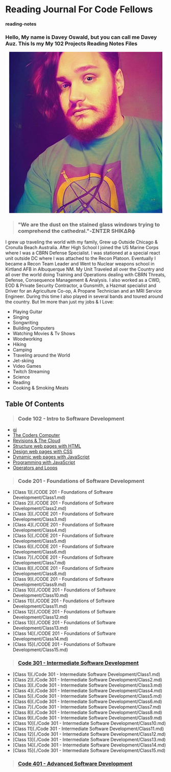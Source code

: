 # Reading Journal For Code Fellows

#### reading-notes

### Hello, My name is Davey Oswald, but you can call me Davey Auz. This Is my My 102 Projects Reading Notes Files

![Photo of Me](DaveyPhoto1.jpg)

>### "We are the dust on the stained glass windows trying to comprehend the cathedral."-ΣNTΣR SHIKΔRф

I grew up traveling the world with my family, Grew up Outside Chicago & Cronulla Beach Australia. After High School I joined the US Marine Corps where I was a CBRN Defense Specialist. I was stationed at a special react unit outside DC where I was attached to the Recon Platoon. Eventually I became a Recon Team Leader and Went to Nuclear weapons school in Kirtland AFB in Albuquerque NM. My Unit Traveled all over the Country and all over the world doing Training and Operations dealing with CBRN Threats, Defense, Consequence Management & Analysis. I also worked as a CWD, EOD & Private Security Contractor, a Gunsmith, a Hazmat specialist and Driver for an Agriculture Co-op, A Propane Technician and an MRI Service Engineer. During this time I also played in several bands and toured around the country. But Im more than just my jobs & I Love:

* Playing Guitar
* Singing
* Songwriting
* Building Computers
* Watching Movies & Tv Shows
* Woodworking
* Hiking
* Camping
* Traveling around the World
* Jet-skiing
* Video Games
* Twitch Streaming
* Science
* Reading
* Cooking & Smoking Meats

## Table Of Contents

>### Code 102 - Intro to Software Development

* [gi](./102/Class1.md)
* [The Coders Computer](/102/Class2.md)
* [Revisions & The Cloud](./102/Class3.md)
* [Structure web pages with HTML](./102/Class4.md)
* [Design web pages with CSS](./102/Class5.md)
* [Dynamic web pages with JavaScript](./102/Class6.md)
* [Programming with JavaScript](./102/Class7.md)
* [Operators and Loops](./102/Class8.md)

>### Code 201 - Foundations of Software Development

* [Class 1](./CODE 201 - Foundations of Software Development/Class1.md)
* [Class 2](./CODE 201 - Foundations of Software Development/Class2.md)
* [Class 3](./CODE 201 - Foundations of Software Development/Class3.md)
* [Class 4](./CODE 201 - Foundations of Software Development/Class4.md)
* [Class 5](./CODE 201 - Foundations of Software Development/Class5.md)
* [Class 6](./CODE 201 - Foundations of Software Development/Class6.md)
* [Class 7](./CODE 201 - Foundations of Software Development/Class7.md)
* [Class 8](./CODE 201 - Foundations of Software Development/Class8.md)
* [Class 9](./CODE 201 - Foundations of Software Development/Class9.md)
* [Class 10](./CODE 201 - Foundations of Software Development/Class10.md)
* [Class 11](./CODE 201 - Foundations of Software Development/Class11.md)
* [Class 12](./CODE 201 - Foundations of Software Development/Class12.md)
* [Class 13](./CODE 201 - Foundations of Software Development/Class13.md)
* [Class 14](./CODE 201 - Foundations of Software Development/Class14.md)
* [Class 15](./CODE 201 - Foundations of Software Development/Class15.md)

>### [Code 301 - Intermediate Software Development](./Code%20301%20-%20Intermediate%20Software%20Development/)

* [Class 1](./Code 301 - Intermediate Software Development/Class1.md)
* [Class 2](./Code 301 - Intermediate Software Development/Class2.md)
* [Class 3](./Code 301 - Intermediate Software Development/Class3.md)
* [Class 4](./Code 301 - Intermediate Software Development/Class4.md)
* [Class 5](./Code 301 - Intermediate Software Development/Class5.md)
* [Class 6](./Code 301 - Intermediate Software Development/Class6.md)
* [Class 7](./Code 301 - Intermediate Software Development/Class7.md)
* [Class 8](./Code 301 - Intermediate Software Development/Class8.md)
* [Class 9](./Code 301 - Intermediate Software Development/Class9.md)
* [Class 10](./Code 301 - Intermediate Software Development/Class10.md)
* [Class 11](./Code 301 - Intermediate Software Development/Class11.md)
* [Class 12](./Code 301 - Intermediate Software Development/Class12.md)
* [Class 13](./Code 301 - Intermediate Software Development/Class13.md)
* [Class 14](./Code 301 - Intermediate Software Development/Class14.md)
* [Class 15](./Code 301 - Intermediate Software Development/Class15.md)

>### [Code 401 - Advanced Software Development](./Code%20401%20-%20Advanced%20Software%20Development/)
